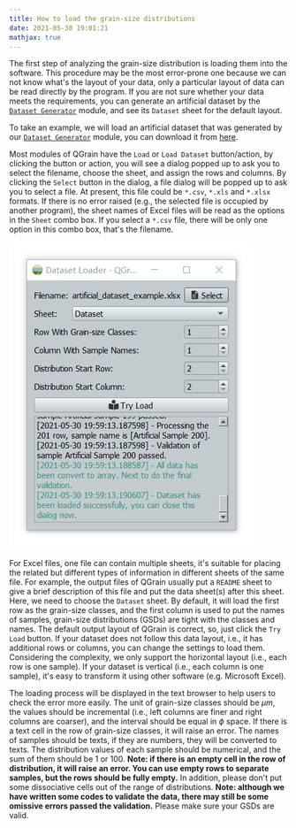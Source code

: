```yaml
---
title: How to load the grain-size distributions
date: 2021-05-30 19:01:21
mathjax: true
---
```


The first step of analyzing the grain-size distribution is loading them into the software. This procedure may be the most error-prone one because we can not know what's the layout of your data, only a particular layout of data can be read directly by the program. If you are not sure whether your data meets the requirements, you can generate an artificial dataset by the [`Dataset Generator`](./dataset_generator) module, and see its `Dataset` sheet for the default layout.

To take an example, we will load an artificial dataset that was generated by our [`Dataset Generator`](./dataset_generator) module, you can download it from [here](/datasets/artificial_dataset_example.xlsx).

Most modules of QGrain have the `Load` or `Load Dataset` button/action, by clicking the button or action, you will see a dialog popped up to ask you to select the filename, choose the sheet, and assign the rows and columns. By clicking the `Select` button in the dialog, a file dialog will be popped up to ask you to select a file. At present, this file could be `*.csv`, `*.xls` and `*.xlsx` formats. If there is no error raised (e.g., the selected file is occupied by another program), the sheet names of Excel files will be read as the options in the `Sheet` combo box. If you select a `*.csv` file, there will be only one option in this combo box, that's the filename.

![The screenshot of Dataset Loader's interface](/images/load_dialog.png)

For Excel files, one file can contain multiple sheets, it's suitable for placing the related but different types of information in different sheets of the same file. For example, the output files of QGrain usually put a `README` sheet to give a brief description of this file and put the data sheet(s) after this sheet. Here, we need to choose the `Dataset` sheet. By default, it will load the first row as the grain-size classes, and the first column is used to put the names of samples, grain-size distributions (GSDs) are tight with the classes and names. The default output layout of QGrain is correct, so, just click the `Try Load` button. If your dataset does not follow this data layout, i.e., it has additional rows or columns, you can change the settings to load them. Considering the complexity, we only support the horizontal layout (i.e., each row is one sample). If your dataset is vertical (i.e., each column is one sample), it's easy to transform it using other software (e.g. Microsoft Excel).

The loading process will be displayed in the text browser to help users to check the error more easily. The unit of grain-size classes should be $\mu m$, the values should be incremental (i.e., left columns are finer and right columns are coarser), and the interval should be equal in $\phi$ space. If there is a text cell in the row of grain-size classes, it will raise an error. The names of samples should be texts, if they are numbers, they will be converted to texts. The distribution values of each sample should be numerical, and the sum of them should be 1 or 100. **Note: if there is an empty cell in the row of distribution, it will raise an error. You can use empty rows to separate samples, but the rows should be fully empty.** In addition, please don't put some dissociative cells out of the range of distributions. **Note: although we have written some codes to validate the data, there may still be some omissive errors passed the validation.** Please make sure your GSDs are valid.
